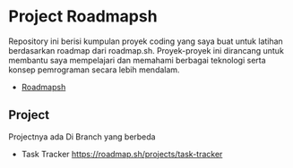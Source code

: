 # Project Roadmapsh

Repository ini berisi kumpulan proyek coding yang saya buat untuk latihan berdasarkan roadmap dari roadmap.sh. Proyek-proyek ini dirancang untuk membantu saya mempelajari dan memahami berbagai teknologi serta konsep pemrograman secara lebih mendalam.

- [Roadmapsh](https://roadmap.sh/)

## Project

Projectnya ada Di Branch yang berbeda

- Task Tracker
https://roadmap.sh/projects/task-tracker
